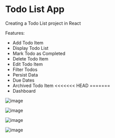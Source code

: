 # Todo List App

Creating a Todo List project in React

Features:

- Add Todo Item
- Display Todo List
- Mark Todo as Completed
- Delete Todo Item
- Edit Todo Item
- Filter Todos
- Persist Data
- Due Dates
- Archived Todo Item
<<<<<<< HEAD
=======
- Dashboard

![image](https://github.com/user-attachments/assets/26dcff67-1df6-464a-a9b1-a036ca1dcc3a)

![image](https://github.com/user-attachments/assets/ec29a805-c53e-465e-a9f0-9b2111473347)

![image](https://github.com/user-attachments/assets/d3ba8aa7-cd0a-4802-9ffa-778dd9b384d8)

![image](https://github.com/user-attachments/assets/6ac327d2-6158-48e0-8647-098e03248500)

